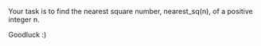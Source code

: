 Your task is to find the nearest square number, nearest_sq(n), of a positive integer n.

Goodluck :)